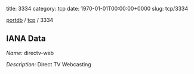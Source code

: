 title: 3334
category: tcp
date: 1970-01-01T00:00:00+0000
slug: tcp/3334

[portdb](/) / [tcp](/category/tcp.html) / 3334


## IANA Data

_Name:_ directv-web

_Description:_ Direct TV Webcasting

